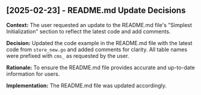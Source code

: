 ## [2025-02-23] - README.md Update Decisions

**Context:** The user requested an update to the README.md file's "Simplest Initialization" section to reflect the latest code and add comments.

**Decision:** Updated the code example in the README.md file with the latest code from `store_new.go` and added comments for clarity.  All table names were prefixed with `cms_` as requested by the user.

**Rationale:** To ensure the README.md file provides accurate and up-to-date information for users.

**Implementation:** The README.md file was updated accordingly.